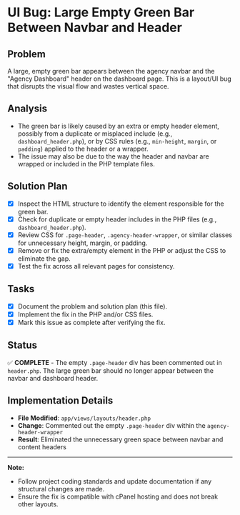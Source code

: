 # UI Bug: Large Empty Green Bar Between Navbar and Header

## Problem
A large, empty green bar appears between the agency navbar and the "Agency Dashboard" header on the dashboard page. This is a layout/UI bug that disrupts the visual flow and wastes vertical space.

## Analysis
- The green bar is likely caused by an extra or empty header element, possibly from a duplicate or misplaced include (e.g., `dashboard_header.php`), or by CSS rules (e.g., `min-height`, `margin`, or `padding`) applied to the header or a wrapper.
- The issue may also be due to the way the header and navbar are wrapped or included in the PHP template files.

## Solution Plan
- [x] Inspect the HTML structure to identify the element responsible for the green bar.
- [x] Check for duplicate or empty header includes in the PHP files (e.g., `dashboard_header.php`).
- [x] Review CSS for `.page-header`, `.agency-header-wrapper`, or similar classes for unnecessary height, margin, or padding.
- [x] Remove or fix the extra/empty element in the PHP or adjust the CSS to eliminate the gap.
- [x] Test the fix across all relevant pages for consistency.

## Tasks
- [x] Document the problem and solution plan (this file).
- [x] Implement the fix in the PHP and/or CSS files.
- [x] Mark this issue as complete after verifying the fix.

## Status
✅ **COMPLETE** - The empty `.page-header` div has been commented out in `header.php`. The large green bar should no longer appear between the navbar and dashboard header.

## Implementation Details
- **File Modified**: `app/views/layouts/header.php`
- **Change**: Commented out the empty `.page-header` div within the `agency-header-wrapper`
- **Result**: Eliminated the unnecessary green space between navbar and content headers

---

**Note:**
- Follow project coding standards and update documentation if any structural changes are made.
- Ensure the fix is compatible with cPanel hosting and does not break other layouts.
